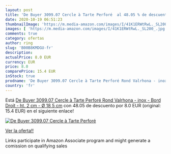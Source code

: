 ```yaml
---
layout: post
title: 'De Buyer 3099.07 Cercle à Tarte Perforé  al 48.05 % de descuento'
date: 2020-10-19 06:51:23
thumbnailImage: 'https://m.media-amazon.com/images/I/41K1ERWtRwL._SL200_.jpg'
images: [ 'https://m.media-amazon.com/images/I/41K1ERWtRwL._SL200_.jpg' ]
comments: true
category: ofertas
author: ring
slug: 'B00B8KMDGU-fr'
description:
actualPrice: 8.0 EUR
currency: EUR
price: 8.0
comparePrice: 15.4 EUR
inStock: true
prodname: 'De Buyer 3099.07 Cercle à Tarte Perforé Rond Valrhona - inox - Bord Droit - ht. 2 cm - Ø 18 5 cm'
country: 'fr'
---
```


Está [De Buyer 3099.07 Cercle à Tarte Perforé Rond Valrhona - inox - Bord Droit - ht. 2 cm - Ø 18 5 cm](https://www.amazon.fr/dp/B00B8KMDGU/?tag=tolees0d-21) con 48.05 de descuento por 8.0 EUR (original: 15.4 EUR) en el siguiente enlace!

[![De Buyer 3099.07 Cercle à Tarte Perforé ](https://m.media-amazon.com/images/I/41K1ERWtRwL._SL200_.jpg)](https://www.amazon.fr/dp/B00B8KMDGU/?tag=tolees0d-21)

[Ver la oferta!!](https://www.amazon.fr/dp/B00B8KMDGU/?tag=tolees0d-21)

Links participate in Amazon Associate program and might generate a comission on qualifying sales


